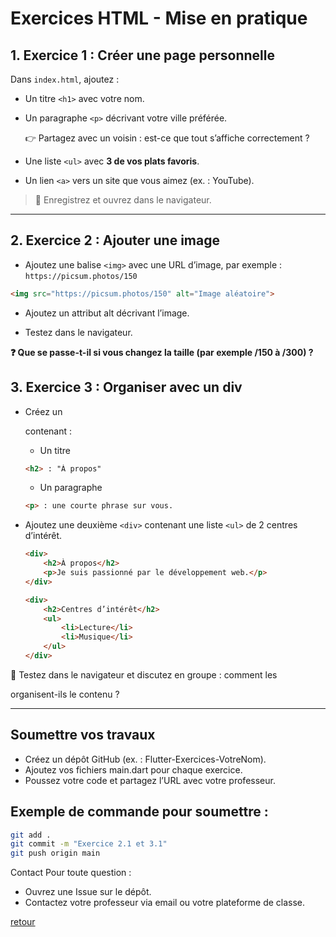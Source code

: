 # Exercices HTML - Mise en pratique

## 1. Exercice 1 : Créer une page personnelle

Dans `index.html`, ajoutez :

- Un titre `<h1>` avec votre nom.
- Un paragraphe `<p>` décrivant votre ville préférée.

    👉 Partagez avec un voisin : est-ce que tout s’affiche correctement ?

- Une liste `<ul>` avec **3 de vos plats favoris**.
- Un lien `<a>` vers un site que vous aimez (ex. : YouTube).

> 💾 Enregistrez et ouvrez dans le navigateur.

---

## 2. Exercice 2 : Ajouter une image

- Ajoutez une balise `<img>` avec une URL d’image, par exemple :  
    `https://picsum.photos/150`

```html
<img src="https://picsum.photos/150" alt="Image aléatoire">
```

- Ajoutez un attribut alt décrivant l’image.

- Testez dans le navigateur.

**❓ Que se passe-t-il si vous changez la taille (par exemple /150 à /300) ?**

## 3. Exercice 3 : Organiser avec un div

- Créez un <div> contenant :

    - Un titre
    
    ```html
    <h2> : "À propos"
    ```

    - Un paragraphe
    
    ```html
    <p> : une courte phrase sur vous.
    ```

- Ajoutez une deuxième `<div>` contenant une liste `<ul>` de 2 centres d’intérêt.

    ```html
    <div>
        <h2>À propos</h2>
        <p>Je suis passionné par le développement web.</p>
    </div>

    <div>
        <h2>Centres d’intérêt</h2>
        <ul>
            <li>Lecture</li>
            <li>Musique</li>
        </ul>
    </div>
    ```

🧩 Testez dans le navigateur et discutez en groupe : comment les <div> organisent-ils le contenu ?

---

## Soumettre vos travaux

- Créez un dépôt GitHub (ex. : Flutter-Exercices-VotreNom). 
- Ajoutez vos fichiers main.dart pour chaque exercice. 
- Poussez votre code et partagez l’URL avec votre professeur. 

## Exemple de commande pour soumettre :

```bash
git add . 
git commit -m "Exercice 2.1 et 3.1" 
git push origin main
```

Contact
Pour toute question :
- Ouvrez une Issue sur le dépôt. 
- Contactez votre professeur via email ou votre plateforme de classe. 

[retour](./html-css-js.md)
